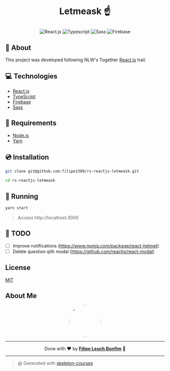 # <p align="center">Letmeask ☝</p>

<p align="center">
    <img src="https://img.shields.io/badge/Code-ReactJS-informational?style=flat-square&logo=react&color=61DAFB" alt="React.js" />
    <img src="https://img.shields.io/badge/Code-Typescript-informational?style=flat-square&logo=typescript&color=3178C6" alt="Typescript" />
    <img src="https://img.shields.io/badge/Code-Saas-informational?style=flat-square&logo=sass&color=CC6699" alt="Sass" />
    <img src="https://img.shields.io/badge/Tool-Firebase-informational?style=flat-square&logo=firebase&color=FFCA28" alt="Firebase" />
</p>

## 💬 About

This project was developed following NLW's Together [React.js](https://nextlevelweek.com/episodios/react/aula-1/edicao/6) trail.

## :computer: Technologies

- [React.js](https://reactjs.org/)
- [TypeScript](https://typescriptlang.org/)
- [Firebase](https://firebase.google.com/)
- [Sass](https://sass-lang.com/)

## :scroll: Requirements

- [Node.js](https://nodejs.dev/)
- [Yarn](https://yarnpkg.com/)

## :cd: Installation

```sh
git clone git@github.com:filipe1309/rs-reactjs-letmeask.git
```

```sh
cd rs-reactjs-letmeask
```

## :runner: Running

```sh
yarn start
```

> Access http://localhost:3000

## 📃 TODO

- [ ] Improve notifications (https://www.npmjs.com/package/react-helmet)
- [ ] Delete question qith modal (https://github.com/reactjs/react-modal)

## License

[MIT](https://choosealicense.com/licenses/mit/)

## About Me

<p align="center">
    <a style="font-weight: bold" href="https://www.linkedin.com/in/filipe1309/">
    <img style="border-radius:50%" width="100px; "src="https://avatars.githubusercontent.com/u/2081014?s=60&v=4"/>
    </a>
</p>

---

<p align="center">
    Done with ♥ by <a style="font-weight: bold" href="https://www.linkedin.com/in/filipe1309/">Filipe Leuch Bonfim</a> 🖖
</p>

---

> @ Generated with [skeleton-courses](https://github.com/filipe1309/skeleton-courses)
